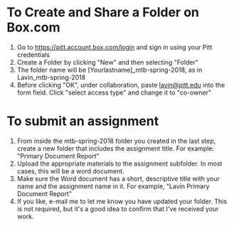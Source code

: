 # To Create and Share a Folder on Box.com

1. Go to https://pitt.account.box.com/login and sign in using your Pitt credentials
2. Create a Folder by clicking "New" and then selecting "Folder"
3. The folder name will be [Yourlastname]_mtb-spring-2018, as in Lavin_mtb-spring-2018
4. Before clicking "OK", under collaboration, paste lavin@pitt.edu into the form field. Click "select access type" and change it to "co-owner"

# To submit an assignment

1. From inside the mtb-spring-2018 folder you created in the last step, create a new folder that includes the assignment title. For example: "Primary Document Report"
2. Upload the appropriate materials to the assignment subfolder. In most cases, this will be a word document. 
3. Make sure the Word document has a short, descriptive title with your name and the assignment name in it. For example, "Lavin Primary Document Report"
4. If you like, e-mail me to let me know you have updated your folder. This is not required, but it's a good idea to confirm that I've received your work.


